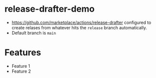 # release-drafter-demo

- https://github.com/marketplace/actions/release-drafter configured to create relases from whatever hits the `release` branch automatically.
- Default branch is `main`

# Features

- Feature 1
- Feature 2
